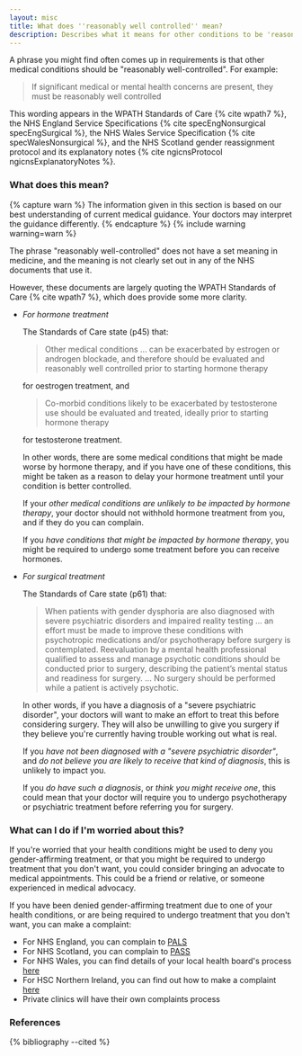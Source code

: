 ```yaml
---
layout: misc
title: What does ''reasonably well controlled'' mean?
description: Describes what it means for other conditions to be 'reasonably controlled'
---
```


A phrase you might find often comes up in requirements is that other medical conditions should be "reasonably well-controlled". For example:

> If significant medical or mental health concerns are present, they must be reasonably well controlled

This wording appears in the WPATH Standards of Care {% cite wpath7 %}, the NHS England Service Specifications {% cite specEngNonsurgical specEngSurgical %}, the NHS Wales Service Specification {% cite specWalesNonsurgical %}, and the NHS Scotland gender reassignment protocol and its explanatory notes {% cite ngicnsProtocol ngicnsExplanatoryNotes %}.

### What does this mean?

{% capture warn %}
The information given in this section is based on our best understanding of current medical guidance. Your doctors may interpret the guidance differently.
{% endcapture %}
{% include warning warning=warn %}

The phrase "reasonably well-controlled" does not have a set meaning in medicine, and the meaning is not clearly set out in any of the NHS documents that use it.

However, these documents are largely quoting the WPATH Standards of Care {% cite wpath7 %}, which does provide some more clarity.

- *For hormone treatment*

  The Standards of Care state (p45) that:

  > Other medical conditions ... can be exacerbated by estrogen or androgen blockade, and therefore should be evaluated and reasonably well controlled prior to starting hormone therapy

  for oestrogen treatment, and

  > Co-morbid conditions likely to be exacerbated by testosterone use should be evaluated and treated, ideally prior to starting hormone therapy

  for testosterone treatment.

  In other words, there are some medical conditions that might be made worse by hormone therapy, and if you have one of these conditions, this might be taken as a reason to delay your hormone treatment until your condition is better controlled.

  If your *other medical conditions are unlikely to be impacted by hormone therapy*, your doctor should not withhold hormone treatment from you, and if they do you can complain.

  If you *have conditions that might be impacted by hormone therapy*, you might be required to undergo some treatment before you can receive hormones.

- *For surgical treatment*

  The Standards of Care state (p61) that:

  > When patients with gender dysphoria are also diagnosed with severe psychiatric disorders and impaired reality testing ... an effort must be made to improve these conditions with psychotropic medications and/or psychotherapy before surgery is contemplated. Reevaluation by a mental health professional qualified to assess and manage psychotic conditions should be conducted prior to surgery, describing the patient’s mental status and readiness for surgery. ... No surgery should be performed while a patient is actively psychotic.

  In other words, if you have a diagnosis of a "severe psychiatric disorder", your doctors will want to make an effort to treat this before considering surgery. They will also be unwilling to give you surgery if they believe you're currently having trouble working out what is real.

  If you *have not been diagnosed with a "severe psychiatric disorder"*, and *do not believe you are likely to receive that kind of diagnosis*, this is unlikely to impact you.

  If you *do have such a diagnosis*, or *think you might receive one*, this could mean that your doctor will require you to undergo psychotherapy or psychiatric treatment before referring you for surgery.

### What can I do if I'm worried about this?

If you're worried that your health conditions might be used to deny you gender-affirming treatment, or that you might be required to undergo treatment that you don't want, you could consider bringing an advocate to medical appointments. This could be a friend or relative, or someone experienced in medical advocacy.

If you have been denied gender-affirming treatment due to one of your health conditions, or are being required to undergo treatment that you don't want, you can make a complaint:

* For NHS England, you can complain to [PALS](https://www.nhs.uk/common-health-questions/nhs-services-and-treatments/what-is-pals-patient-advice-and-liaison-service/)
* For NHS Scotland, you can complain to [PASS](https://www.cas.org.uk/pass)
* For NHS Wales, you can find details of your local health board's process [here](http://www.wales.nhs.uk/ourservices/contactus/nhscomplaints)
* For HSC Northern Ireland, you can find out how to make a complaint [here](https://www.nidirect.gov.uk/articles/raising-concern-or-making-complaint-about-health-services)
* Private clinics will have their own complaints process


### References

{% bibliography --cited %}
